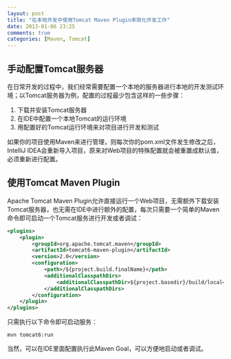 ```yaml
---
layout: post
title: "在本地开发中使用Tomcat Maven Plugin来简化开发工作"
date: 2013-01-06 23:25
comments: true
categories: [Maven, Tomcat]
---
```


## 手动配置Tomcat服务器

在日常开发的过程中，我们经常需要配置一个本地的服务器进行本地的开发测试环境；以Tomcat服务器为例，配置的过程最少包含这样的一些步骤：

1. 下载并安装Tomcat服务器
2. 在IDE中配置一个本地Tomcat的运行环境
3. 用配置好的Tomcat运行环境来对项目进行开发和测试

如果你的项目使用Maven来进行管理，则每次你的pom.xml文件发生修改之后，IntelliJ IDEA会重新导入项目，原来对Web项目的特殊配置就会被重置成默认值，必须重新进行配置。

## 使用Tomcat Maven Plugin

Apache Tomcat Maven Plugin允许直接运行一个Web项目，无需额外下载安装Tomcat服务器，也无需在IDE中进行额外的配置，每次只需要一个简单的Maven命令即可启动一个Tomcat服务进行开发或者调试：

``` xml
<plugins>
	<plugin>
		<groupId>org.apache.tomcat.maven</groupId>
		<artifactId>tomcat6-maven-plugin</artifactId>
		<version>2.0</version>
		<configuration>
			<path>/${project.build.finalName}</path>
			<additionalClasspathDirs>
				<additionalClasspathDir>${project.basedir}/build/local</additionalClasspathDir>
			</additionalClasspathDirs>
		</configuration>
	</plugin>
</plugins>
```
只需执行以下命令即可启动服务：

```
mvn tomcat6:run
```

当然，可以在IDE里面配置执行此Maven Goal，可以方便地启动或者调试。